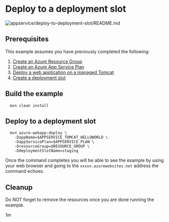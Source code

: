 
# Deploy to a deployment slot

![appservice/deploy-to-deployment-slot/README.md](https://github.com/manorrock/azure-examples/workflows/appservice/deploy-to-deployment-slot/README.md/badge.svg)

## Prerequisites

This example assumes you have previously completed the following:

1. [Create an Azure Resource Group](../../group/create/)
1. [Create an Azure App Service Plan](../create-plan/)
1. [Deploy a web application on a managed Tomcat](../tomcat-helloworld/)
1. [Create a deployment slot](../create-deployment-slot/)

## Build the example

<!-- workflow.include(0 9 * * 1) -->
<!-- workflow.include(../create-deployment-slot/README.md) -->

<!-- workflow.run() 

cd appservice/deploy-to-deployment-slot

  -->

````shell
  mvn clean install
````

## Deploy to a deployment slot

````shell
  mvn azure-webapp:deploy \
    -DappName=$APPSERVICE_TOMCAT_HELLOWORLD \
    -DappServicePlan=$APPSERVICE_PLAN \
    -DresourceGroup=$RESOURCE_GROUP \
    -DdeploymentSlotName=staging
````

<!-- workflow.run()

cd ../..

  -->

<!-- workflow.directOnly() 

export RESULT=$(az webapp deployment slot list --resource-group $RESOURCE_GROUP --name $APPSERVICE_TOMCAT_HELLOWORLD --output tsv --query [0].state)
if [[ "$RESULT" != Running ]]; then
  echo 'Deployment slot is NOT running'
  az group delete --name $RESOURCE_GROUP --yes || true
  exit 1
fi

export URL=https://$(az webapp deployment slot list --resource-group $RESOURCE_GROUP --name $APPSERVICE_TOMCAT_HELLOWORLD --output tsv --query [0].defaultHostName)

echo $URL

export RESULT=$(curl $URL)

echo $RESULT

az group delete --name $RESOURCE_GROUP --yes || true

if [[ "$RESULT" != *"Hello Staging"* ]]; then
  echo "Response did not contain 'Hello Staging'"
  exit 1
fi

  -->

Once the command completes you will be able to see the example by using your 
web browser and going to the ```xxxxx.azurewebsites.net``` address the command
echoes.

## Cleanup

Do NOT forget to remove the resources once you are done running the example.

1m
